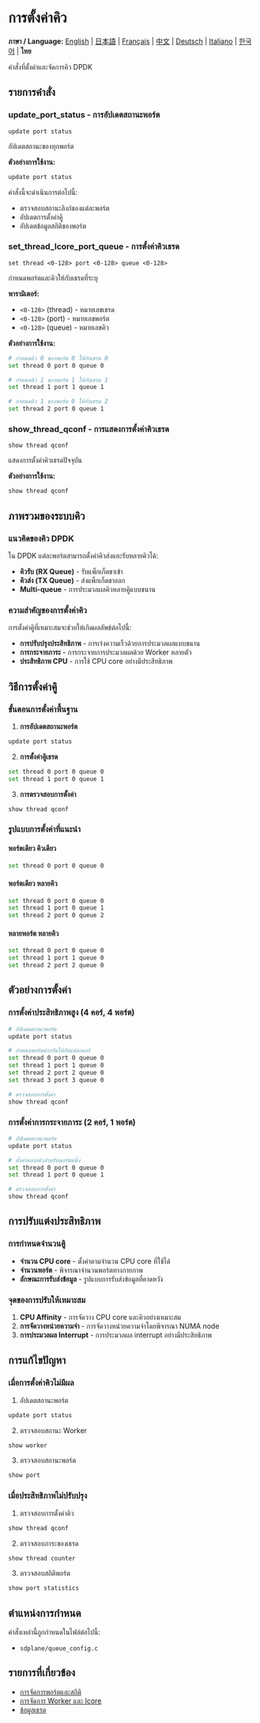 # การตั้งค่าคิว

**ภาษา / Language:** [English](../queue-configuration.md) | [日本語](../ja/queue-configuration.md) | [Français](../fr/queue-configuration.md) | [中文](../zh/queue-configuration.md) | [Deutsch](../de/queue-configuration.md) | [Italiano](../it/queue-configuration.md) | [한국어](../ko/queue-configuration.md) | **ไทย**

คำสั่งที่ตั้งค่าและจัดการคิว DPDK

## รายการคำสั่ง

### update_port_status - การอัปเดตสถานะพอร์ต
```
update port status
```

อัปเดตสถานะของทุกพอร์ต

**ตัวอย่างการใช้งาน:**
```bash
update port status
```

คำสั่งนี้จะดำเนินการต่อไปนี้:
- ตรวจสอบสถานะลิงก์ของแต่ละพอร์ต
- อัปเดตการตั้งค่าคิู
- อัปเดตข้อมูลสถิติของพอร์ต

### set_thread_lcore_port_queue - การตั้งค่าคิวเธรด
```
set thread <0-128> port <0-128> queue <0-128>
```

กำหนดพอร์ตและคิวให้กับเธรดที่ระบุ

**พารามิเตอร์:**
- `<0-128>` (thread) - หมายเลขเธรด
- `<0-128>` (port) - หมายเลขพอร์ต
- `<0-128>` (queue) - หมายเลขคิว

**ตัวอย่างการใช้งาน:**
```bash
# กำหนดคิว 0 ของพอร์ต 0 ให้กับเธรด 0
set thread 0 port 0 queue 0

# กำหนดคิว 1 ของพอร์ต 1 ให้กับเธรด 1
set thread 1 port 1 queue 1

# กำหนดคิว 1 ของพอร์ต 0 ให้กับเธรด 2
set thread 2 port 0 queue 1
```

### show_thread_qconf - การแสดงการตั้งค่าคิวเธรด
```
show thread qconf
```

แสดงการตั้งค่าคิวเธรดปัจจุบัน

**ตัวอย่างการใช้งาน:**
```bash
show thread qconf
```

## ภาพรวมของระบบคิว

### แนวคิดของคิว DPDK
ใน DPDK แต่ละพอร์ตสามารถตั้งค่าคิวส่งและรับหลายคิวได้:

- **คิวรับ (RX Queue)** - รับแพ็กเก็ตขาเข้า
- **คิวส่ง (TX Queue)** - ส่งแพ็กเก็ตขาออก
- **Multi-queue** - การประมวลผลคิวหลายคิูแบบขนาน

### ความสำคัญของการตั้งค่าคิว
การตั้งค่าคิูที่เหมาะสมจะช่วยให้เกิดผลลัพธ์ต่อไปนี้:
- **การปรับปรุงประสิทธิภาพ** - การเร่งความเร็วด้วยการประมวลผลแบบขนาน
- **การกระจายภาระ** - การกระจายการประมวลผลด้วย Worker หลายตัว
- **ประสิทธิภาพ CPU** - การใช้ CPU core อย่างมีประสิทธิภาพ

## วิธีการตั้งค่าคิู

### ขั้นตอนการตั้งค่าพื้นฐาน
1. **การอัปเดตสถานะพอร์ต**
```bash
update port status
```

2. **การตั้งค่าคิูเธรด**
```bash
set thread 0 port 0 queue 0
set thread 1 port 0 queue 1
```

3. **การตรวจสอบการตั้งค่า**
```bash
show thread qconf
```

### รูปแบบการตั้งค่าที่แนะนำ

#### พอร์ตเดียว คิวเดียว
```bash
set thread 0 port 0 queue 0
```

#### พอร์ตเดียว หลายคิว
```bash
set thread 0 port 0 queue 0
set thread 1 port 0 queue 1
set thread 2 port 0 queue 2
```

#### หลายพอร์ต หลายคิว
```bash
set thread 0 port 0 queue 0
set thread 1 port 1 queue 0
set thread 2 port 2 queue 0
```

## ตัวอย่างการตั้งค่า

### การตั้งค่าประสิทธิภาพสูง (4 คอร์, 4 พอร์ต)
```bash
# อัปเดตสถานะพอร์ต
update port status

# กำหนดพอร์ตต่างกันให้กับแต่ละคอร์
set thread 0 port 0 queue 0
set thread 1 port 1 queue 0
set thread 2 port 2 queue 0
set thread 3 port 3 queue 0

# ตรวจสอบการตั้งค่า
show thread qconf
```

### การตั้งค่าการกระจายภาระ (2 คอร์, 1 พอร์ต)
```bash
# อัปเดตสถานะพอร์ต
update port status

# ตั้งค่าหลายคิวสำหรับพอร์ตหนึ่ง
set thread 0 port 0 queue 0
set thread 1 port 0 queue 1

# ตรวจสอบการตั้งค่า
show thread qconf
```

## การปรับแต่งประสิทธิภาพ

### การกำหนดจำนวนคิู
- **จำนวน CPU core** - ตั้งค่าตามจำนวน CPU core ที่ใช้ได้
- **จำนวนพอร์ต** - พิจารณาจำนวนพอร์ตทางกายภาพ
- **ลักษณะการรับส่งข้อมูล** - รูปแบบการรับส่งข้อมูลที่คาดหวัง

### จุดของการปรับให้เหมาะสม
1. **CPU Affinity** - การจัดวาง CPU core และคิวอย่างเหมาะสม
2. **การจัดวางหน่วยความจำ** - การจัดวางหน่วยความจำโดยพิจารณา NUMA node
3. **การประมวลผล Interrupt** - การประมวลผล interrupt อย่างมีประสิทธิภาพ

## การแก้ไขปัญหา

### เมื่อการตั้งค่าคิวไม่มีผล
1. อัปเดตสถานะพอร์ต
```bash
update port status
```

2. ตรวจสอบสถานะ Worker
```bash
show worker
```

3. ตรวจสอบสถานะพอร์ต
```bash
show port
```

### เมื่อประสิทธิภาพไม่ปรับปรุง
1. ตรวจสอบการตั้งค่าคิว
```bash
show thread qconf
```

2. ตรวจสอบภาระของเธรด
```bash
show thread counter
```

3. ตรวจสอบสถิติพอร์ต
```bash
show port statistics
```

## ตำแหน่งการกำหนด

คำสั่งเหล่านี้ถูกกำหนดในไฟล์ต่อไปนี้:
- `sdplane/queue_config.c`

## รายการที่เกี่ยวข้อง

- [การจัดการพอร์ตและสถิติ](port-management.md)
- [การจัดการ Worker และ lcore](worker-lcore-thread-management.md)
- [ข้อมูลเธรด](worker-lcore-thread-management.md)